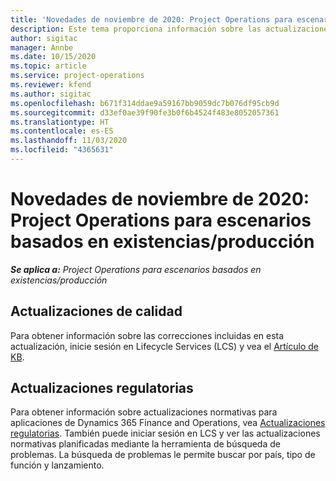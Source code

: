 ```yaml
---
title: 'Novedades de noviembre de 2020: Project Operations para escenarios basados en existencias/producción'
description: Este tema proporciona información sobre las actualizaciones de calidad disponibles en la versión de noviembre de 2020 de Project Operations para escenarios basados en producción.
author: sigitac
manager: Annbe
ms.date: 10/15/2020
ms.topic: article
ms.service: project-operations
ms.reviewer: kfend
ms.author: sigitac
ms.openlocfilehash: b671f314ddae9a59167bb9059dc7b076df95cb9d
ms.sourcegitcommit: d33ef0ae39f90fe3b0f6b4524f483e8052057361
ms.translationtype: HT
ms.contentlocale: es-ES
ms.lasthandoff: 11/03/2020
ms.locfileid: "4365631"
---
```

# <a name="whats-new-november-2020---project-operations-for-stockedproduction-based-scenarios"></a>Novedades de noviembre de 2020: Project Operations para escenarios basados en existencias/producción

_**Se aplica a:** Project Operations para escenarios basados en existencias/producción_

## <a name="quality-updates"></a>Actualizaciones de calidad

Para obtener información sobre las correcciones incluidas en esta actualización, inicie sesión en Lifecycle Services (LCS) y vea el [Artículo de KB](https://fix.lcs.dynamics.com/Issue/Details?bugId=488609&amp;dbType=3&amp;qc=8251e8e1d5e2386de850599926c1adc3fec8e2ba25308036d22cdfe0a1c28fc7).

## <a name="regulatory-updates"></a>Actualizaciones regulatorias

Para obtener información sobre actualizaciones normativas para aplicaciones de Dynamics 365 Finance and Operations, vea [Actualizaciones regulatorias](https://docs.microsoft.com/dynamics365/finance/localizations/regulatory-updates). También puede iniciar sesión en LCS y ver las actualizaciones normativas planificadas mediante la herramienta de búsqueda de problemas. La búsqueda de problemas le permite buscar por país, tipo de función y lanzamiento.
